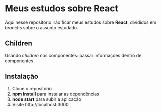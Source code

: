 # Meus estudos sobre React

Aqui nesse repositório irão ficar meus estudos sobre **React**, divididos em *branchs* sobre o assunto estudado.

## Children

Usando *children* nos componentes: passar informações dentro de componentes

## Instalação

 1. Clone o repositório
 2. **npm install** para instalar as dependências
 3. **node start** para subir a aplicação
 4. Visite http://localhost:3000